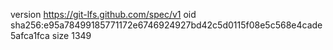version https://git-lfs.github.com/spec/v1
oid sha256:e95a78499185771172e6746924927bd42c5d0115f08e5c568e4cade5afca1fca
size 1349
